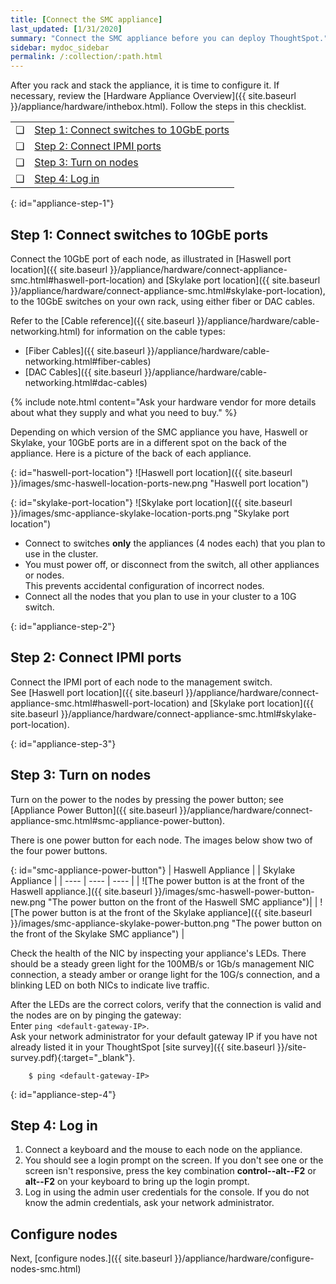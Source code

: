 ```yaml
---
title: [Connect the SMC appliance]
last_updated: [1/31/2020]
summary: "Connect the SMC appliance before you can deploy ThoughtSpot."
sidebar: mydoc_sidebar
permalink: /:collection/:path.html
---
```

After you rack and stack the appliance, it is time to configure it. If necessary, review the [Hardware Appliance Overview]({{ site.baseurl }}/appliance/hardware/inthebox.html). Follow the steps in this checklist.

<table>
  <tr>
    <td>&#10063;</td>
    <td><a href="connect-appliance-smc#appliance-step-1">Step 1: Connect switches to 10GbE ports</a></td>
  </tr>
  <tr>
    <td>&#10063;</td>
    <td><a href="connect-appliance-smc#appliance-step-2">Step 2: Connect IPMI ports</a></td>
  </tr>
  <tr>
    <td>&#10063;</td>
    <td><a href="connect-appliance-smc#appliance-step-3">Step 3: Turn on nodes</a></td>
  </tr>
  <tr>
    <td>&#10063;</td>
    <td><a href="connect-appliance-smc#appliance-step-4">Step 4: Log in</a></td>
  </tr>
</table>

{: id="appliance-step-1"}
## Step 1: Connect switches to 10GbE ports
Connect the 10GbE port of each node, as illustrated in [Haswell port location]({{ site.baseurl }}/appliance/hardware/connect-appliance-smc.html#haswell-port-location) and [Skylake port location]({{ site.baseurl }}/appliance/hardware/connect-appliance-smc.html#skylake-port-location), to the 10GbE switches on your own rack, using either fiber or DAC cables.

 Refer to the [Cable reference]({{ site.baseurl }}/appliance/hardware/cable-networking.html) for information on the cable types:
 * [Fiber Cables]({{ site.baseurl }}/appliance/hardware/cable-networking.html#fiber-cables)
 * [DAC Cables]({{ site.baseurl }}/appliance/hardware/cable-networking.html#dac-cables)

 {% include note.html content="Ask your hardware vendor for more details about what they supply and what you need to buy." %}

Depending on which version of the SMC appliance you have, Haswell or Skylake, your 10GbE ports are in a different spot on the back of the appliance. Here is a picture of the back of each appliance.

{: id="haswell-port-location"}
![Haswell port location]({{ site.baseurl }}/images/smc-haswell-location-ports-new.png "Haswell port location")
<!--{% include image.html file="smc-haswell-location-ports-new.png" title="Haswell port location" alt="The data and management ports are on the back of the SMC Haswell appliance." caption="Haswell port location" %}-->

{: id="skylake-port-location"}
![Skylake port location]({{ site.baseurl }}/images/smc-appliance-skylake-location-ports.png "Skylake port location")
<!--{% include image.html file="smc-appliance-skylake-location-ports.png" title="Skylake port location" alt="The data and management ports are on the back of the SMC Skylake appliance." caption="Skylake port location" %}-->

* Connect to switches **only** the appliances (4 nodes each) that you plan to use in the cluster.  
* You must power off, or disconnect from the switch, all other appliances or nodes.<br>
This prevents accidental configuration of incorrect nodes.  
* Connect all the nodes that you plan to use in your cluster to a 10G switch.   

{: id="appliance-step-2"}
## Step 2: Connect IPMI ports
Connect the IPMI port of each node to the management switch.<br>
See [Haswell port location]({{ site.baseurl }}/appliance/hardware/connect-appliance-smc.html#haswell-port-location) and [Skylake port location]({{ site.baseurl }}/appliance/hardware/connect-appliance-smc.html#skylake-port-location).

{: id="appliance-step-3"}
## Step 3: Turn on nodes
Turn on the power to the nodes by pressing the power button; see [Appliance Power Button]({{ site.baseurl }}/appliance/hardware/connect-appliance-smc.html#smc-appliance-power-button).

There is one power button for each node. The images below show two of the four power buttons.

{: id="smc-appliance-power-button"}
| Haswell Appliance | &#32; &#32; &#32; | Skylake Appliance |
| ---- | ---- | ---- |
| ![The power button is at the front of the Haswell appliance.]({{ site.baseurl }}/images/smc-haswell-power-button-new.png "The power button on the front of the Haswell SMC appliance")| &#32; | ![The power button is at the front of the Skylake appliance]({{ site.baseurl }}/images/smc-appliance-skylake-power-button.png "The power button on the front of the Skylake SMC appliance") |

Check the health of the NIC by inspecting your appliance's LEDs. There should be a steady green light for the 100MB/s or 1Gb/s management NIC connection, a steady amber or orange light for the 10G/s connection, and a blinking LED on both NICs to indicate live traffic.<br>

After the LEDs are the correct colors, verify that the connection is valid and the nodes are on by pinging the gateway:<br>
Enter `ping <default-gateway-IP>`.<br>
Ask your network administrator for your default gateway IP if you have not already listed it in your ThoughtSpot [site survey]({{ site.baseurl }}/site-survey.pdf){:target="_blank"}.
```  
    $ ping <default-gateway-IP>
```    

{: id="appliance-step-4"}
## Step 4: Log in
1. Connect a keyboard and the mouse to each node on the appliance.
2. You should see a login prompt on the screen. If you don't see one or the screen isn't responsive, press the key combination **control--alt--F2** or **alt--F2** on your keyboard to bring up the login prompt.
2. Log in using the admin user credentials for the console. If you do not know the admin credentials, ask your network administrator.

## Configure nodes
Next, [configure nodes.]({{ site.baseurl }}/appliance/hardware/configure-nodes-smc.html)
